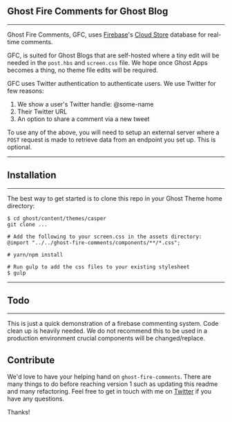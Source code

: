 ## Ghost Fire Comments for Ghost Blog
---
Ghost Fire Comments, GFC, uses [Firebase](https://firebase.google.com/)'s [Cloud Store](https://firebase.google.com/docs/firestore/) database for real-time comments.

GFC,  is suited for Ghost Blogs that are self-hosted where a tiny edit will be needed in the `post.hbs` and `screen.css` file. We hope once Ghost Apps becomes a thing, no theme file edits will be required.

GFC uses Twitter authentication to authenticate users. We use Twitter for few reasons:

1. We show a user's Twitter handle: @some-name
2. Their Twitter URL
3. An option to share a comment via a new tweet

To use any of the above, you will need to setup an external server where a `POST` request is made to retrieve data from an endpoint you set up. This is optional.

---

## Installation
----

The best way to get started is to clone this repo in your Ghost Theme home directory:

    $ cd ghost/content/themes/casper
    git clone ...

    # Add the following to your screen.css in the assets directory:
    @import "../../ghost-fire-comments/components/**/*.css";

    # yarn/npm install

    # Run gulp to add the css files to your existing stylesheet
    $ gulp

---

## Todo
----

This is just a quick demonstration of a firebase commenting system. Code clean up is heavily needed. We do not recommend this to be used in a production environment crucial components will be changed/replace.

## Contribute

We'd love to have your helping hand on `ghost-fire-comments`. There are many things to do before reaching version 1 such as updating this readme and many refactoring. Feel free to get in touch with me on [Twitter](https://www.twitter.com/mirmayne) if you have any questions.

Thanks!
